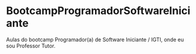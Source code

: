 # BootcampProgramadorSoftwareIniciante
Aulas do bootcamp Programador(a) de Software Iniciante / IGTI, onde eu sou Professor Tutor. 
